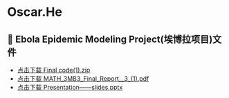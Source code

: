 # Oscar.He
## 📁 Ebola Epidemic Modeling Project(埃博拉项目)文件

- [点击下载 Final code(1).zip](https://github.com/Oscar-HHY/Oscar.He/raw/main/Final%20code(1).zip)
- [点击下载 MATH_3MB3_Final_Report__3_(1).pdf](https://github.com/Oscar-HHY/Oscar.He/raw/main/MATH_3MB3_Final_Report__3_(1).pdf)
- [点击下载 Presentation——slides.pptx](https://github.com/Oscar-HHY/Oscar.He/raw/main/Presentation——slides.pptx)
